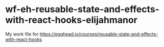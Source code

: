 # wf-eh-reusable-state-and-effects-with-react-hooks-elijahmanor


My work file for https://egghead.io/courses/reusable-state-and-effects-with-react-hooks
